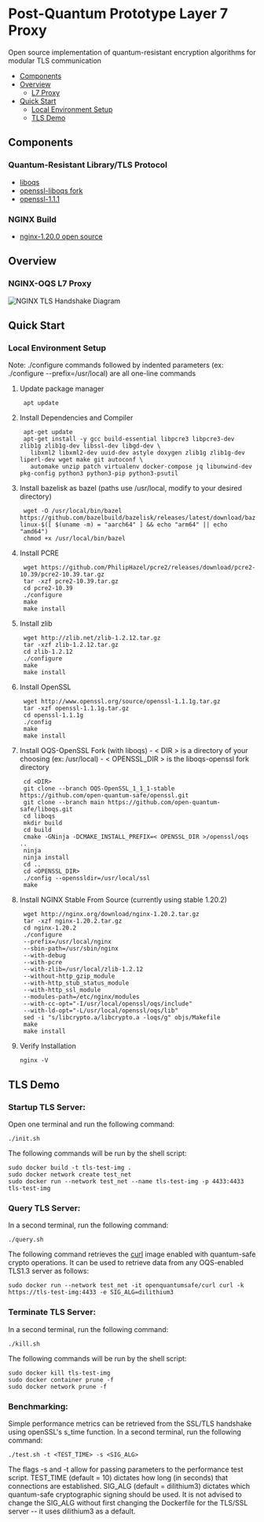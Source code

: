# Post-Quantum Prototype Layer 7 Proxy

Open source implementation of quantum-resistant encryption algorithms for modular TLS communication

- [Components](https://github.com/Post-Quantum-Mesh/nginx-oqs#components)
- [Overview](https://github.com/Post-Quantum-Mesh/nginx-oqs#overview)
  - [L7 Proxy](https://github.com/Post-Quantum-Mesh/nginx-oqs#l7-proxy)
- [Quick Start](https://github.com/wsu-cpts421-sp22/f5-quantum/tree/main#quick-start)
  - [Local Environment Setup](https://github.com/Post-Quantum-Mesh/nginx-oqs#local-environment-setup)
  - [TLS Demo](https://github.com/Post-Quantum-Mesh/nginx-oqs#tls-demo)

## Components

### Quantum-Resistant Library/TLS Protocol
- [liboqs](https://github.com/open-quantum-safe/liboqs)
- [openssl-liboqs fork](https://github.com/open-quantum-safe/openssl)
- [openssl-1.1.1](https://github.com/openssl/openssl/tree/OpenSSL_1_1_1-stable)


### NGINX Build
- [nginx-1.20.0 open source](https://github.com/nginx/nginx/tree/branches/stable-1.20)


## Overview

### NGINX-OQS L7 Proxy

![NGINX TLS Handshake Diagram](https://drive.google.com/uc?id=1hASfFvcxFHRVDw9Yi2F1NEN0hPWkRAAN)

## Quick Start

### Local Environment Setup

Note: ./configure commands followed by indented parameters (ex: ./configure --prefix=/usr/local) are all one-line commands

1. Update package manager

        apt update

2. Install Dependencies and Compiler

        apt-get update
        apt-get install -y gcc build-essential libpcre3 libpcre3-dev zlib1g zlib1g-dev libssl-dev libgd-dev \
          libxml2 libxml2-dev uuid-dev astyle doxygen zlib1g zlib1g-dev liperl-dev wget make git autoconf \
          automake unzip patch virtualenv docker-compose jq libunwind-dev pkg-config python3 python3-pip python3-psutil

3. Install bazelisk as bazel (paths use /usr/local, modify to your desired directory)

        wget -O /usr/local/bin/bazel https://github.com/bazelbuild/bazelisk/releases/latest/download/bazelisk-linux-$([ $(uname -m) = "aarch64" ] && echo "arm64" || echo "amd64")
        chmod +x /usr/local/bin/bazel

4. Install PCRE

        wget https://github.com/PhilipHazel/pcre2/releases/download/pcre2-10.39/pcre2-10.39.tar.gz
        tar -xzf pcre2-10.39.tar.gz
        cd pcre2-10.39
        ./configure
        make
        make install

5. Install zlib

        wget http://zlib.net/zlib-1.2.12.tar.gz
        tar -xzf zlib-1.2.12.tar.gz
        cd zlib-1.2.12
        ./configure
        make
        make install
	
6. Install OpenSSL

        wget http://www.openssl.org/source/openssl-1.1.1g.tar.gz
        tar -xzf openssl-1.1.1g.tar.gz
        cd openssl-1.1.1g
        ./config
        make
        make install

7. Install OQS-OpenSSL Fork (with liboqs) - < DIR > is a directory of your choosing (ex: /usr/local) - < OPENSSL_DIR > is the liboqs-openssl fork directory

        cd <DIR>
        git clone --branch OQS-OpenSSL_1_1_1-stable https://github.com/open-quantum-safe/openssl.git
        git clone --branch main https://github.com/open-quantum-safe/liboqs.git
        cd liboqs
        mkdir build
        cd build
        cmake -GNinja -DCMAKE_INSTALL_PREFIX=< OPENSSL_DIR >/openssl/oqs ..
        ninja
        ninja install
        cd ..
        cd <OPENSSL_DIR>
        ./config --openssldir=/usr/local/ssl
        make

9. Install NGINX Stable From Source (currently using stable 1.20.2)

        wget http://nginx.org/download/nginx-1.20.2.tar.gz 
        tar -xzf nginx-1.20.2.tar.gz
        cd nginx-1.20.2
        ./configure
	    --prefix=/usr/local/nginx
	    --sbin-path=/usr/sbin/nginx
	    --with-debug
	    --with-pcre
	    --with-zlib=/usr/local/zlib-1.2.12
	    --without-http_gzip_module
	    --with-http_stub_status_module
	    --with-http_ssl_module
	    --modules-path=/etc/nginx/modules
	    --with-cc-opt="-I/usr/local/openssl/oqs/include"
	    --with-ld-opt="-L/usr/local/openssl/oqs/lib"
        sed -i "s/libcrypto.a/libcrypto.a -loqs/g" objs/Makefile
        make
        make install

10. Verify Installation

        nginx -V

## TLS Demo

### Startup TLS Server:

Open one terminal and run the following command:

    ./init.sh
	
The following commands will be run by the shell script:

    sudo docker build -t tls-test-img .
    sudo docker network create test_net
    sudo docker run --network test_net --name tls-test-img -p 4433:4433 tls-test-img
	
### Query TLS Server:

In a second terminal, run the following command:
	
    ./query.sh

The following command retrieves the [curl](https://hub.docker.com/r/openquantumsafe/curl) image enabled with quantum-safe crypto operations. It can be used to retrieve data from any OQS-enabled TLS1.3 server as follows:

    sudo docker run --network test_net -it openquantumsafe/curl curl -k https://tls-test-img:4433 -e SIG_ALG=dilithium3

### Terminate TLS Server:

In a second terminal, run the following command:
    
    ./kill.sh

The following commands will be run by the shell script:

    sudo docker kill tls-test-img
    sudo docker container prune -f
    sudo docker network prune -f

### Benchmarking:

Simple performance metrics can be retrieved from the SSL/TLS handshake using openSSL's s_time function. In a second terminal, run the following command:

    ./test.sh -t <TEST_TIME> -s <SIG_ALG>
    
The flags -s and -t allow for passing parameters to the performance test script. TEST_TIME (default = 10) dictates how long (in seconds) that connections are established. SIG_ALG (default = dilithium3) dictates which quantum-safe cryptographic signing should be used. It is not advised to change the SIG_ALG without first changing the Dockerfile for the TLS/SSL server -- it uses dilithium3 as a default.
